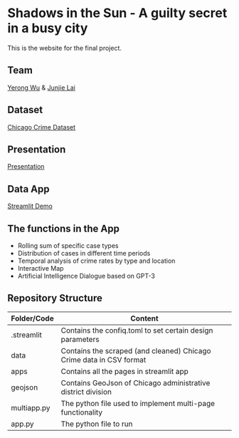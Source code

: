 # Shadows in the Sun - A guilty secret in a busy city

This is the website for the final project.

## Team
[Yerong Wu](https://github.com/Fairy-Rong) & [Junjie Lai](https://github.com/JunjieLai)

## Dataset
[Chicago Crime Dataset](https://www.kaggle.com/datasets/chicago/chicago-crime?search=crime)

## Presentation
[Presentation](https://github.com/Fairy-Rong/Final-project/blob/main/Team-14.pdf)

## Data App
[Streamlit Demo](https://fairy-rong-final-project-app-xm32au.streamlitapp.com/)

## The functions in the App
* Rolling sum of specific case types
* Distribution of cases in different time periods
* Temporal analysis of crime rates by type and location
* Interactive Map
* Artificial Intelligence Dialogue based on GPT-3

## Repository Structure

| **Folder/Code** | **Content**                                              |
| :---------- | ------------------------------------------------------------ |
| .streamlit  | Contains the confiq.toml to set certain design parameters    |
| data        | Contains the scraped (and cleaned) Chicago Crime data in CSV format |
| apps        | Contains all the pages in streamlit app                      |
| geojson     | Contains GeoJson of Chicago administrative district division |
| multiapp.py | The python file used to implement multi-page functionality   |
| app.py      | The python file to run                                       |





